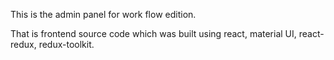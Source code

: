 This is the admin panel for work flow edition.

That is frontend source code which was built using react, material UI, react-redux, redux-toolkit.